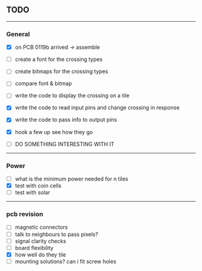 ## TODO
<hr>

### General
* [x] on PCB 0119b arrived -> assemble
* [ ] create a font for the crossing types
* [ ] create bitmaps for the crossing types
* [ ] compare font & bitmap
* [ ] write the code to display the crossing on a tile
* [x] write the code to read input pins and change crossing in response
* [x] write the code to pass info to output pins
* [x] hook a few up see how they go

* [ ] DO SOMETHING INTERESTING WITH IT

<hr>

### Power
* [ ] what is the minimum power needed for n tiles
* [x] test with coin cells
* [ ] test with solar

<hr> 

### pcb revision
* [ ] magnetic connectors
* [ ] talk to neighbours to pass pixels?
* [ ] signal clarity checks
* [ ] board flexibility
* [x] how well do they tile
* [ ] mounting solutions? can i fit screw holes
